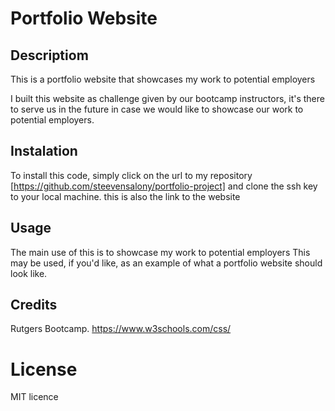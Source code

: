# Portfolio Website

## Descriptiom

This is a portfolio website that showcases my work to potential employers

I built this website as challenge given by our bootcamp instructors, it's there to serve us in the future in case we would like to showcase our work to potential employers.

## Instalation

To install this code, simply click on the url to my repository [https://github.com/steevensalony/portfolio-project] and clone the ssh key to your local machine. 
this is also the link to the website

## Usage

The main use of this is to showcase my work to potential employers
This may be used, if you'd like, as an example of what a portfolio website should look like.

## Credits

Rutgers Bootcamp.
https://www.w3schools.com/css/

# License

MIT licence

